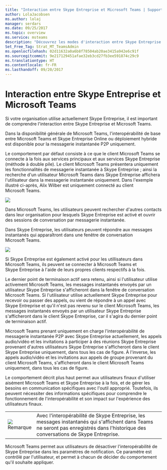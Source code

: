 ```yaml
---
title: "Interaction entre Skype Entreprise et Microsoft Teams | Support Microsoft"
author: LolaJacobsen
ms.author: lolaj
manager: serdars
ms.date: 09/25/2017
ms.topic: overview
ms.service: msteams
description: "Découvrez les modes d'interaction entre Skype Entreprise et Microsoft Teams, des conversations aux appels."
Set_Free_Tag: Strat_MT_TeamsAdmin
ms.openlocfilehash: 02d11632a0a6b8f78504ab20ae3415a942e6c91f
ms.sourcegitcommit: 9e217129451afae32eb3cd27fb3ee591874c29c9
ms.translationtype: HT
ms.contentlocale: fr-FR
ms.lasthandoff: 09/20/2017
---
```

<a name="how-skype-for-business-and-microsoft-teams-interact"></a>Interaction entre Skype Entreprise et Microsoft Teams
===================================================

Si votre organisation utilise actuellement Skype Entreprise, il est important de comprendre l'interaction entre Skype Entreprise et Microsoft Teams.

Dans la disponibilité générale de Microsoft Teams, l'interopérabilité de base entre Microsoft Teams et Skype Entreprise Online ou déploiement hybride est disponible pour la messagerie instantanée P2P uniquement.

Le comportement par défaut consiste à ce que le client Microsoft Teams se connecte à la fois aux services principaux et aux services Skype Entreprise (méthode à double pile). Le client Microsoft Teams présentera uniquement les fonctionnalités de messagerie instantanée à Skype Entreprise ; ainsi la recherche d'un utilisateur Microsoft Teams dans Skype Entreprise affichera l'utilisateur dans la messagerie instantanée uniquement. Dans l'exemple illustré ci-après, Alix Wilber est uniquement connecté au client Microsoft Teams.

![](media/Understand_how_Skype_for_Business_and_Microsoft_Teams_interact_image1.png)

Dans Microsoft Teams, les utilisateurs peuvent rechercher d'autres contacts dans leur organisation pour lesquels Skype Entreprise est activé et ouvrir des sessions de conversation par messagerie instantanée.

Dans Skype Entreprise, les utilisateurs peuvent répondre aux messages instantanés qui apparaîtront dans une fenêtre de conversation Microsoft Teams.

![](media/Understand_how_Skype_for_Business_and_Microsoft_Teams_interact_image2.png)

Si Skype Entreprise est également activé pour les utillisateurs dans Microsoft Teams, ils peuvent se connecter à Microsoft Teams et Skype Entreprise à l'aide de leurs propres clients respectifs à la fois.

Le dernier point de terminaison actif sera retenu, ainsi si l'utilisateur utilise activement Microsoft Teams, les messages instantanés envoyés par un utilisateur Skype Entreprise s'afficheront dans la fenêtre de conversation Microsoft Teams. Si l'utilisateur utilise actuellement Skype Entreprise pour recevoir ou passer des appels, ou vient de répondre à un appel avec Skype Entreprise et qu'il n'est pas revenu sur le client Microsoft Teams, les messages instantanés envoyés par un utilisateur Skype Entreprise s'afficheront dans le client Skype Entreprise, car il s'agira du dernier point de terminaison actif.

Microsoft Teams prenant uniquement en charge l'interopérabilité de messagerie instantanée P2P avec Skype Entreprise actuellement, les appels audio/vidéo et les invitations à participer à des réunions Skype Entreprise provenant d'autres utilisateurs Skype Entreprise s'afficheront dans le client Skype Entreprise uniquement, dans tous les cas de figure. À l'inverse, les appels audio/vidéo et les invitations aux appels de groupe provenant du client Microsoft Teams, s'afficheront dans le client Microsoft Teams uniquement, dans tous les cas de figure.

Le comportement décrit plus haut permet aux utilisateurs finaux d'utiliser aisément Microsoft Teams et Skype Entreprise à la fois, et de gérer les besoins en communication spécifiques avec l'outil approprié. Toutefois, ils peuvent nécessiter des informations spécifiques pour comprendre le fonctionnement de l'interopérabilité et son impact sur l'expérience des utilisateurs finaux.


|  |  |
|---------|---------|
|![](media/Understand_how_Skype_for_Business_and_Microsoft_Teams_interact_image3.png)<br>Remarque</br>      |Avec l'interopérabilité de Skype Entreprise, les messages instantanés qui s'affichent dans Teams ne seront pas enregistrés dans l'historique des conversations de Skype Entreprise.         |

Microsoft Teams permet aux utilisateurs de désactiver l'interopérabilité de Skype Entreprise dans les paramètres de notification. Ce paramètre est contrôlé par l'utilisateur, et permet à chacun de décider du comportement qu'il souhaite appliquer.
